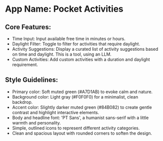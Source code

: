 # **App Name**: Pocket Activities

## Core Features:

- Time Input: Input available free time in minutes or hours.
- Daylight Filter: Toggle to filter for activities that require daylight.
- Activity Suggestions: Display a curated list of activity suggestions based on time and daylight. This is a tool, using an LLM.
- Custom Activities: Add custom activities with a duration and daylight requirement.

## Style Guidelines:

- Primary color: Soft muted green (#A7D1AB) to evoke calm and nature.
- Background color: Light gray (#F0F0F0) for a minimalist, clean backdrop.
- Accent color: Slightly darker muted green (#84B082) to create gentle contrast and highlight interactive elements.
- Body and headline font: 'PT Sans', a humanist sans-serif with a little warmth and personality.
- Simple, outlined icons to represent different activity categories.
- Clean and spacious layout with rounded corners to soften the design.